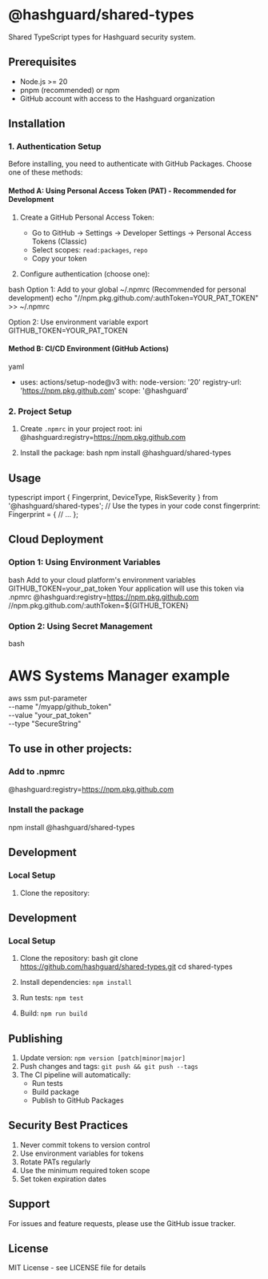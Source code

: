 # @hashguard/shared-types

Shared TypeScript types for Hashguard security system.


## Prerequisites

- Node.js >= 20
- pnpm (recommended) or npm
- GitHub account with access to the Hashguard organization


## Installation

### 1. Authentication Setup

Before installing, you need to authenticate with GitHub Packages. Choose one of these methods:

#### Method A: Using Personal Access Token (PAT) - Recommended for Development

1. Create a GitHub Personal Access Token:
   - Go to GitHub → Settings → Developer Settings → Personal Access Tokens (Classic)
   - Select scopes: `read:packages`, `repo`
   - Copy your token

2. Configure authentication (choose one):

bash
Option 1: Add to your global ~/.npmrc (Recommended for personal development)
echo "//npm.pkg.github.com/:authToken=YOUR_PAT_TOKEN" >> ~/.npmrc

Option 2: Use environment variable
export GITHUB_TOKEN=YOUR_PAT_TOKEN


#### Method B: CI/CD Environment (GitHub Actions)

yaml
- uses: actions/setup-node@v3
with:
node-version: '20'
registry-url: 'https://npm.pkg.github.com'
scope: '@hashguard'

### 2. Project Setup

1. Create `.npmrc` in your project root:
ini
@hashguard:registry=https://npm.pkg.github.com


2. Install the package:
bash
npm install @hashguard/shared-types


## Usage

typescript
import { Fingerprint, DeviceType, RiskSeverity } from '@hashguard/shared-types';
// Use the types in your code
const fingerprint: Fingerprint = {
// ...
};

## Cloud Deployment

### Option 1: Using Environment Variables
bash
Add to your cloud platform's environment variables
GITHUB_TOKEN=your_pat_token
Your application will use this token via .npmrc
@hashguard:registry=https://npm.pkg.github.com
//npm.pkg.github.com/:authToken=${GITHUB_TOKEN}

### Option 2: Using Secret Management
bash
# AWS Systems Manager example
aws ssm put-parameter \
--name "/myapp/github_token" \
--value "your_pat_token" \
--type "SecureString"


## To use in other projects:

### Add to .npmrc
@hashguard:registry=https://npm.pkg.github.com

### Install the package
npm install @hashguard/shared-types


## Development

### Local Setup

1. Clone the repository:


## Development

### Local Setup

1. Clone the repository:
bash
git clone https://github.com/hashguard/shared-types.git
cd shared-types

2. Install dependencies: `npm install`
3. Run tests: `npm test`
4. Build: `npm run build`

## Publishing

1. Update version: `npm version [patch|minor|major]`
2. Push changes and tags: `git push && git push --tags`
3. The CI pipeline will automatically:
   - Run tests
   - Build package
   - Publish to GitHub Packages

## Security Best Practices

1. Never commit tokens to version control
2. Use environment variables for tokens
3. Rotate PATs regularly
4. Use the minimum required token scope
5. Set token expiration dates

## Support

For issues and feature requests, please use the GitHub issue tracker.

## License

MIT License - see LICENSE file for details



